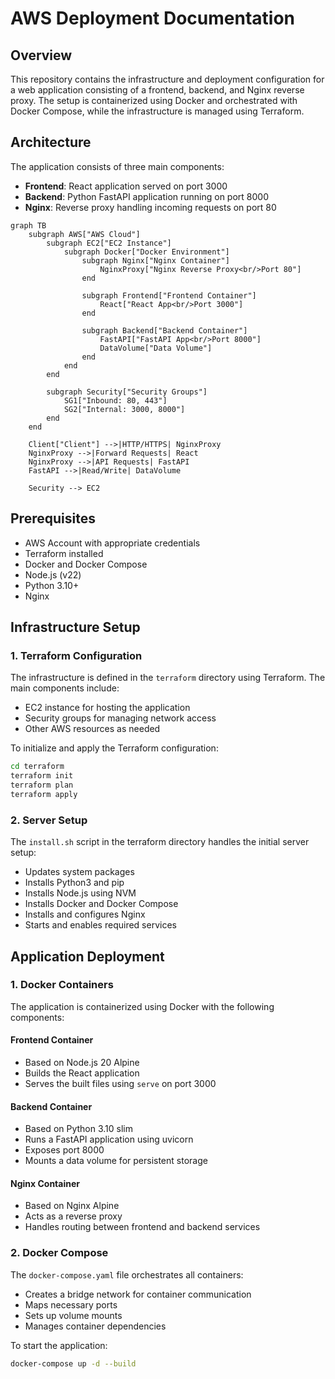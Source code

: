 # AWS Deployment Documentation

## Overview
This repository contains the infrastructure and deployment configuration for a web application consisting of a frontend, backend, and Nginx reverse proxy. The setup is containerized using Docker and orchestrated with Docker Compose, while the infrastructure is managed using Terraform.

## Architecture
The application consists of three main components:
- **Frontend**: React application served on port 3000
- **Backend**: Python FastAPI application running on port 8000
- **Nginx**: Reverse proxy handling incoming requests on port 80

```mermaid
graph TB
    subgraph AWS["AWS Cloud"]
        subgraph EC2["EC2 Instance"]
            subgraph Docker["Docker Environment"]
                subgraph Nginx["Nginx Container"]
                    NginxProxy["Nginx Reverse Proxy<br/>Port 80"]
                end
                
                subgraph Frontend["Frontend Container"]
                    React["React App<br/>Port 3000"]
                end
                
                subgraph Backend["Backend Container"]
                    FastAPI["FastAPI App<br/>Port 8000"]
                    DataVolume["Data Volume"]
                end
            end
        end
        
        subgraph Security["Security Groups"]
            SG1["Inbound: 80, 443"]
            SG2["Internal: 3000, 8000"]
        end
    end
    
    Client["Client"] -->|HTTP/HTTPS| NginxProxy
    NginxProxy -->|Forward Requests| React
    NginxProxy -->|API Requests| FastAPI
    FastAPI -->|Read/Write| DataVolume
    
    Security --> EC2
```

## Prerequisites
- AWS Account with appropriate credentials
- Terraform installed
- Docker and Docker Compose
- Node.js (v22)
- Python 3.10+
- Nginx

## Infrastructure Setup

### 1. Terraform Configuration
The infrastructure is defined in the `terraform` directory using Terraform. The main components include:
- EC2 instance for hosting the application
- Security groups for managing network access
- Other AWS resources as needed

To initialize and apply the Terraform configuration:
```bash
cd terraform
terraform init
terraform plan
terraform apply
```

### 2. Server Setup
The `install.sh` script in the terraform directory handles the initial server setup:
- Updates system packages
- Installs Python3 and pip
- Installs Node.js using NVM
- Installs Docker and Docker Compose
- Installs and configures Nginx
- Starts and enables required services

## Application Deployment

### 1. Docker Containers
The application is containerized using Docker with the following components:

#### Frontend Container
- Based on Node.js 20 Alpine
- Builds the React application
- Serves the built files using `serve` on port 3000

#### Backend Container
- Based on Python 3.10 slim
- Runs a FastAPI application using uvicorn
- Exposes port 8000
- Mounts a data volume for persistent storage

#### Nginx Container
- Based on Nginx Alpine
- Acts as a reverse proxy
- Handles routing between frontend and backend services

### 2. Docker Compose
The `docker-compose.yaml` file orchestrates all containers:
- Creates a bridge network for container communication
- Maps necessary ports
- Sets up volume mounts
- Manages container dependencies

To start the application:
```bash
docker-compose up -d --build
```
